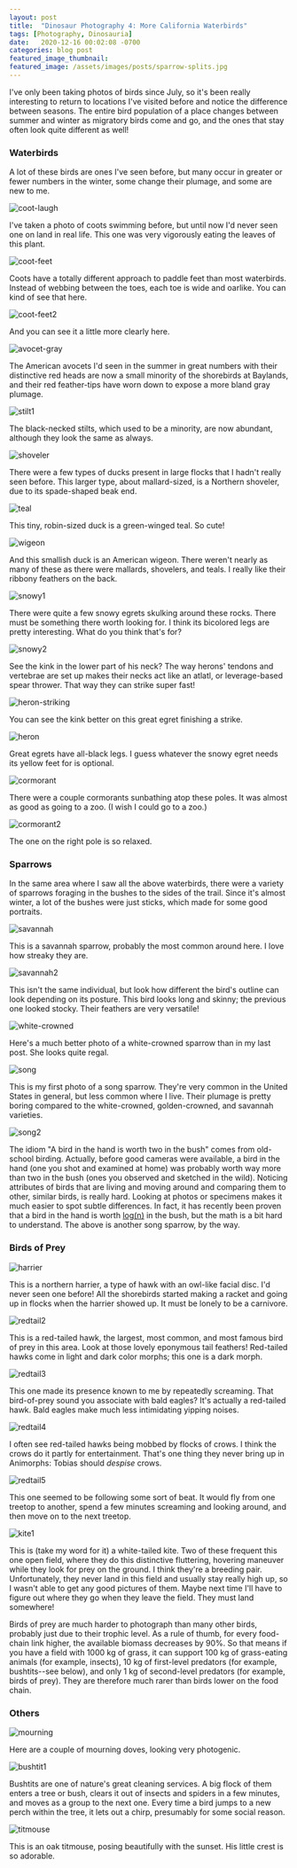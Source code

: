 ```yaml
---
layout: post
title:  "Dinosaur Photography 4: More California Waterbirds"
tags: [Photography, Dinosauria]
date:   2020-12-16 00:02:08 -0700
categories: blog post
featured_image_thumbnail:
featured_image: /assets/images/posts/sparrow-splits.jpg
---
```


I've only been taking photos of birds since July, so it's been really interesting to return to locations I've visited before and notice the difference between seasons.  The entire bird population of a place changes between summer and winter as migratory birds come and go, and the ones that stay often look quite different as well!

### Waterbirds

A lot of these birds are ones I've seen before, but many occur in greater or fewer numbers in the winter, some change their plumage, and some are new to me.

![coot-laugh](/assets/images/posts/coot-laugh.jpg)

I've taken a photo of coots swimming before, but until now I'd never seen one on land in real life.  This one was very vigorously eating the leaves of this plant.

![coot-feet](/assets/images/posts/coot-feet2.jpg)

Coots have a totally different approach to paddle feet than most waterbirds.  Instead of webbing between the toes, each toe is wide and oarlike.  You can kind of see that here.

![coot-feet2](/assets/images/posts/coot-feet.jpg)

And you can see it a little more clearly here.

![avocet-gray](/assets/images/posts/avocet-gray.jpg)

The American avocets I'd seen in the summer in great numbers with their distinctive red heads are now a small minority of the shorebirds at Baylands, and their red feather-tips have worn down to expose a more bland gray plumage.

![stilt1](/assets/images/posts/stilt1.jpg)

The black-necked stilts, which used to be a minority, are now abundant, although they look the same as always.

![shoveler](/assets/images/posts/shoveler.jpg)

There were a few types of ducks present in large flocks that I hadn't really seen before.  This larger type, about mallard-sized, is a Northern shoveler, due to its spade-shaped beak end.

![teal](/assets/images/posts/teal2.jpg)

This tiny, robin-sized duck is a green-winged teal.  So cute!

![wigeon](/assets/images/posts/wigeon2.jpg)

And this smallish duck is an American wigeon.  There weren't nearly as many of these as there were mallards, shovelers, and teals.  I really like their ribbony feathers on the back.

![snowy1](/assets/images/posts/snowy2.jpg)

There were quite a few snowy egrets skulking around these rocks.  There must be something there worth looking for.  I think its bicolored legs are pretty interesting.  What do you think that's for?

![snowy2](/assets/images/posts/snowy1.jpg)

See the kink in the lower part of his neck?  The way herons' tendons and vertebrae are set up makes their necks act like an atlatl, or leverage-based spear thrower.  That way they can strike super fast!

![heron-striking](/assets/images/posts/heron-striking.jpg)

You can see the kink better on this great egret finishing a strike.

![heron](/assets/images/posts/heron.jpg)

Great egrets have all-black legs.  I guess whatever the snowy egret needs its yellow feet for is optional.

![cormorant](/assets/images/posts/cormorant4.jpg)

There were a couple cormorants sunbathing atop these poles.  It was almost as good as going to a zoo.  (I wish I could go to a zoo.)

![cormorant2](/assets/images/posts/cormorant2.jpg)

The one on the right pole is so relaxed.

### Sparrows

In the same area where I saw all the above waterbirds, there were a variety of sparrows foraging in the bushes to the sides of the trail.  Since it's almost winter, a lot of the bushes were just sticks, which made for some good portraits.

![savannah](/assets/images/posts/savannah4.jpg)

This is a savannah sparrow, probably the most common around here.  I love how streaky they are.

![savannah2](/assets/images/posts/savannah3.jpg)

This isn't the same individual, but look how different the bird's outline can look depending on its posture.  This bird looks long and skinny; the previous one looked stocky.  Their feathers are very versatile!

![white-crowned](/assets/images/posts/white-crowned1.jpg)

Here's a much better photo of a white-crowned sparrow than in my last post.  She looks quite regal.

![song](/assets/images/posts/song.jpg)

This is my first photo of a song sparrow.  They're very common in the United States in general, but less common where I live.  Their plumage is pretty boring compared to the white-crowned, golden-crowned, and savannah varieties.

![song2](/assets/images/posts/song2.jpg)

The idiom "A bird in the hand is worth two in the bush" comes from old-school birding.  Actually, before good cameras were available, a bird in the hand (one you shot and examined at home) was probably worth way more than two in the bush (ones you observed and sketched in the wild).  Noticing attributes of birds that are living and moving around and comparing them to other, similar birds, is really hard.  Looking at photos or specimens makes it much easier to spot subtle differences.  In fact, it has recently been proven that a bird in the hand is worth [log(n)](https://arxiv.org/abs/1511.07428) in the bush, but the math is a bit hard to understand.  The above is another song sparrow, by the way.

### Birds of Prey

![harrier](/assets/images/posts/harrier2.jpg)

This is a northern harrier, a type of hawk with an owl-like facial disc.  I'd never seen one before!  All the shorebirds started making a racket and going up in flocks when the harrier showed up.  It must be lonely to be a carnivore.

![redtail2](/assets/images/posts/redtail2.jpg)

This is a red-tailed hawk, the largest, most common, and most famous bird of prey in this area.  Look at those lovely eponymous tail feathers!  Red-tailed hawks come in light and dark color morphs; this one is a dark morph.

![redtail3](/assets/images/posts/redtail3.jpg)

This one made its presence known to me by repeatedly screaming.  That bird-of-prey sound you associate with bald eagles?  It's actually a red-tailed hawk.  Bald eagles make much less intimidating yipping noises.

![redtail4](/assets/images/posts/redtail4.jpg)

I often see red-tailed hawks being mobbed by flocks of crows.  I think the crows do it partly for entertainment.  That's one thing they never bring up in Animorphs: Tobias should *despise* crows.

![redtail5](/assets/images/posts/redtail5.jpg)

This one seemed to be following some sort of beat.  It would fly from one treetop to another, spend a few minutes screaming and looking around, and then move on to the next treetop.

![kite1](/assets/images/posts/kite1.jpg)

This is (take my word for it) a white-tailed kite.  Two of these frequent this one open field, where they do this distinctive fluttering, hovering maneuver while they look for prey on the ground.  I think they're a breeding pair.  Unfortunately, they never land in this field and usually stay really high up, so I wasn't able to get any good pictures of them.  Maybe next time I'll have to figure out where they go when they leave the field.  They must land somewhere!

Birds of prey are much harder to photograph than many other birds, probably just due to their trophic level.  As a rule of thumb, for every food-chain link higher, the available biomass decreases by 90%.  So that means if you have a field with 1000 kg of grass, it can support 100 kg of grass-eating animals (for example, insects), 10 kg of first-level predators (for example, bushtits--see below), and only 1 kg of second-level predators (for example, birds of prey).  They are therefore much rarer than birds lower on the food chain.

### Others

![mourning](/assets/images/posts/doves.jpg)

Here are a couple of mourning doves, looking very photogenic.

![bushtit1](/assets/images/posts/bushtit1.jpg)

Bushtits are one of nature's great cleaning services.  A big flock of them enters a tree or bush, clears it out of insects and spiders in a few minutes, and moves as a group to the next one.  Every time a bird jumps to a new perch within the tree, it lets out a chirp, presumably for some social reason.

![titmouse](/assets/images/posts/titmouse-silhouette.jpg)

This is an oak titmouse, posing beautifully with the sunset.  His little crest is so adorable.